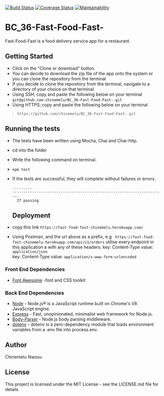 [![Build Status](https://travis-ci.org/chinemelu/BC_36-Fast-Food-Fast-.svg?branch=develop)](https://travis-ci.org/chinemelu/BC_36-Fast-Food-Fast-)
[![Coverage Status](https://coveralls.io/repos/github/chinemelu/BC_36-Fast-Food-Fast-/badge.svg?branch=ch-setup-CI-test-maintainability-coverage-tools-160479457)](https://coveralls.io/github/chinemelu/BC_36-Fast-Food-Fast-?branch=ch-setup-CI-test-maintainability-coverage-tools-160479457)
[![Maintainability](https://api.codeclimate.com/v1/badges/77068c3cba2c7ec69772/maintainability)](https://codeclimate.com/github/chinemelu/BC_36-Fast-Food-Fast-/maintainability)

# BC_36-Fast-Food-Fast-
Fast-Food-Fast​ is a food delivery service app for a restaurant.

## Getting Started
* Click on the "Clone or download" button.
* You can decide to download the zip file of the app onto the system or you can clone the repository from the terminal
* If you decide to clone the repository from the terminal, navigate to a directory of your choice on that terminal.
* Using SSH; copy and paste the following below on your terminal
`git@github.com:chinemelu/BC_36-Fast-Food-Fast-.git`
* Using HTTPS; copy and paste the following below on your terminal
>```https://github.com/chinemelu/BC_36-Fast-Food-Fast-.git```

## Running the tests
* The tests have been written using Mocha, Chai and Chai-http.
* cd into the folder
* Write the following command on terminal.
* ```npm test```
* If the tests are successful, they will complete without failures or errors.
  ```
  .........
  ----------------------------------------------------------------------
    27 passing
  ```

  ## Deployment
* copy this link `https://fast-food-fast-chinemelu.herokuapp.com/`
* Using Postman, and the url above as a prefix, e.g ` https://fast-food-fast-chinemelu.herokuapp.com/api/v1/orders`
utilise every endpoint in this application a with any of these headers: 
key: Content-Type value: `application/json`  
key: Content-Type value: `application/x-www-form-urlencoded`

  
### Front End Dependencies
* [Font Awesome](http://fontawesome.io/) -font and CSS toolkit

### Back End Dependencies
* [Node](nodejs.org) - Node.js® is a JavaScript runtime built on Chrome's V8 JavaScript engine.
* [Express](https://expressjs.com/) - Fast, unopinionated, minimalist web framework for Node.js.
* [Body-Parser](https://www.npmjs.com/package/body-parser) - Node.js body parsing middleware.
* [dotenv](https://www.npmjs.com/package/dotenv) - dotenv is a zero-dependency module that loads environment variables from a .env file into process.env.

## Author
Chinemelu Nwosu

## License
This project is licensed under the MIT License - see the LICENSE.md file for details